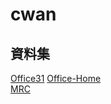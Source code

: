 # cwan

## 資料集
   [Office31](https://mega.nz/file/LVYXWIwB#ARqgGMiCjZeTozG9PZ1Kdnqu7o04fvbWy9dhTucpZdU)
   [Office-Home](https://mega.nz/file/vUZWmJTa#wQESMHy-Q98pJrkY_BPR9YoJ3_-xZRD9HDsF8m9LXoI)   
   [MRC](https://mega.nz/file/LQJk0BzZ#rOuzmUsITRBnDFXQTrQgKTSQJwUCzfeRfPJstSagFV8)

